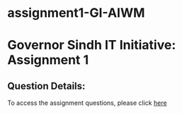 # assignment1-GI-AIWM
# Governor Sindh IT Initiative: Assignment 1
## Question Details: 
To access the assignment questions, please click [here](https://github.com/panaverse/learn-typescript/blob/master/NODE_PROJECTS/getting-started-exercises.md)
